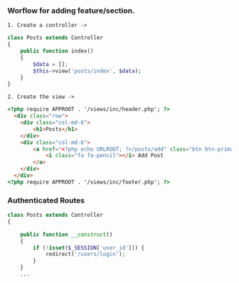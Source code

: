 ### Worflow for adding feature/section.

    1. Create a controller ->

```php
class Posts extends Controller
{
    public function index()
    {
        $data = [];
        $this->view('posts/index', $data);
    }
}
```

    2. Create the view ->

```html
<?php require APPROOT . '/views/inc/header.php'; ?>
  <div class="row">
    <div class="col-md-6">
        <h1>Posts</h1>
    </div>
    <div class="col-md-6">
        <a href="<?php echo URLROOT; ?>/posts/add" class="btn btn-primary pull-right">
            <i class="fa fa-pencil"></i> Add Post
        </a>
    </div>
  </div>
<?php require APPROOT . '/views/inc/footer.php'; ?>
```

### Authenticated Routes

```php
class Posts extends Controller
{

    public function __construct()
    {
        if (!isset($_SESSION['user_id'])) {
            redirect('/users/login');
        }
    }
    ...
```
